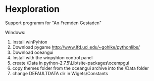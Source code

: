 Hexploration
============

Support programm for "An Fremden Gestaden" 

Windows:

1. Install winPyhton
2. Download pygame http://www.lfd.uci.edu/~gohlke/pythonlibs/
3. Download oceangui 
4. Install with the winpyhton control panel 
5. create /Data in  python-2.7.5\Lib\site-packages\ocempgui
6. copy themes folder from the oceangui archive into the /Data folder
7. change DEFAULTDATA dir in Wigets/Constants
